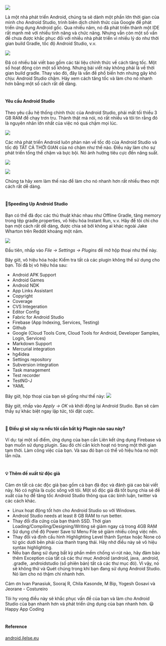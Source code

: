 ![](https://images.viblo.asia/760e61d9-deb3-4000-86ce-10bd61a0e69e.png)

Là một nhà phát triển Android, chúng ta sẽ dành một phần lớn thời gian của mình cho Android Studio, trình biên dịch chính thức của Google để phát triển ứng dụng Android gốc. Qua nhiều năm, nó đã phát triển thành một IDE rất mạnh mẽ với nhiều tính năng và chức năng. Nhưng vẫn còn một số vấn đề chưa được khắc phục đối với nhiều nhà phát triển vì nhiều lý do như thời gian build Gradle, tốc độ Android Studio, v.v.

![](https://images.viblo.asia/f55ac52e-959f-4b7b-a0ba-07db1183a2ec.png)

Đã có nhiều bài viết bao gồm các tài liệu chính thức về cách tăng tốc. Một số hoạt động còn một số không. Nhưng bài viết này không phải là về thời gian build gradle. Thay vào đó, đây là vấn đề phổ biến hơn nhưng gây khó chịu: Android Studio chậm. Hãy xem cách tăng tốc và làm cho nó nhanh hơn bằng một số cách rất dễ dàng.

#
#### Yêu cầu Android Studio
####
Theo yêu cầu hệ thống chính thức của Android Studio, phải mất tối thiểu 3 GB RAM để chạy trơn tru. Thành thật mà nói, nó rất nhiều và tôi tin rằng đó là nguyên nhân lớn nhất của việc nó quá chậm mọi lúc.

![](https://images.viblo.asia/e10e5eac-3202-40ec-9e51-1f790b278baf.png)

Các nhà phát triển Android luôn phàn nàn về tốc độ của Android Studio và tốc độ TẤT CẢ THỜI GIAN của nó chậm như thế nào. Điều này làm cho sự phát triển tổng thể chậm và bực bội. Nó ảnh hưởng tiêu cực đến năng suất.

![](https://images.viblo.asia/f8020929-671b-40ed-927e-d705f2a13a64.png)

![](https://images.viblo.asia/77915d90-bf59-46b8-88d9-3fa80c12aab5.jpeg)

Chúng ta hãy xem làm thế nào để làm cho nó nhanh hơn rất nhiều theo một cách rất dễ dàng.

#
#### 🚀Speeding Up Android Studio
####
Bạn có thể đã đọc các thủ thuật khác nhau như Offline Gradle, tăng memory trong tệp gradle.properties, vô hiệu hóa Instant Run, v.v. Hãy để tôi chỉ cho bạn một cách rất dễ dàng, được chia sẻ bởi không ai khác ngoài Jake Wharton trên Reddit khoảng một năm.

![](https://images.viblo.asia/82270511-b3ce-43aa-b1bc-428b7d0c5fdc.png)

Đầu tiên, nhấp vào *File -> Settings -> Plugins* để mở hộp thoại như thế này.

Bây giờ, vô hiệu hóa hoặc Kiểm tra tất cả các plugin không thể sử dụng cho bạn. Tôi đã bị vô hiệu hóa sau:


* Android APK Support
* Android Games
* Android NDK
* App Links Assistant
* Copyright
* Coverage
* CVS Integeration
* Editor Config
* Fabric for Android Studio
* Firebase (App Indexing, Services, Testing)
* Github
* Google (Cloud Tools Core, Cloud Tools for Android, Developer Samples, Login, Services)
* Markdown Support
* Mercurial integration
* hg4idea
* Settings repository
* Subversion integration
* Task management
* Test recorder
* TestNG-J
* YAML

Bây giờ, hộp thoại của bạn sẽ giống như thế này:
![](https://images.viblo.asia/c29c5cf2-7887-4fd8-a4a8-7c42f1dc628a.png)

Bây giờ, nhấp vào *Apply -> OK* và khởi động lại Android Studio. Bạn sẽ cảm thấy sự khác biệt ngay lập tức, tôi đặt cược.

#
#### 🤔 Điều gì sẽ xảy ra nếu tôi cần bất kỳ Plugin nào sau này?
####
Ví dụ: tại một số điểm, ứng dụng của bạn cần Liên kết ứng dụng Firebase và bạn muốn sử dụng plugin. Sau đó chỉ cần kích hoạt nó trong một thời gian tạm thời. Làm công việc của bạn. Và sau đó bạn có thể vô hiệu hóa nó một lần nữa.

#
#### 💡 Thêm đề xuất từ độc giả
####
Cảm ơn tất cả các độc giả bao gồm cả bạn đã đọc và đánh giá cao bài viết này. Nó có nghĩa là cuộc sống với tôi. Một số độc giả đã tốt bụng chia sẻ đề xuất của họ để tăng tốc Android Studio thông qua các bình luận, twitter và các cách khác.
* Linux hoạt động tốt hơn cho Android Studio so với Windows.
* Android Studio needs at least 8 GB RAM to run better.
* Thay đổi đĩa cứng của bạn thành SSD. Thời gian Loading/Compiling/Designing/Writing  sẽ giảm ngay cả trong 4GB RAM
* Sử dụng chế độ Power Save  từ Menu File  sẽ giảm nhiều công việc nền.
* Thay đổi và định cấu hình Highlighting Level thành Syntax hoặc None có từ góc dưới bên phải của thanh trạng thái. Hãy nhớ điều này sẽ vô hiệu syntax highlighting.
* Nếu bạn đang sử dụng bất kỳ phần mềm chống vi-rút nào, hãy đảm bảo thêm Exception của tất cả các thư mục Android (android, java, .android, .gradle, .androidstudio (số phiên bản) tất cả các thư mục đó). Vì vậy, nó sẽ không thử và Quét chúng trong khi bạn đang sử dụng Android Studio. Nó làm cho nó thậm chí nhanh hơn.

Cảm ơn Ivan Panasiuk, Sooraj R, Chila Kasonde, M Bip, Yogesh Gosavi và Jeorane - Costureiro

Tôi hy vọng điều này sẽ khắc phục vấn đề của bạn và làm cho Android Studio của bạn nhanh hơn và phát triển ứng dụng của bạn nhanh hơn. 😃 Happy App Coding

#
#### Reference 
#### 

[android.jlelse.eu](https://android.jlelse.eu/is-your-android-studio-always-slow-heres-how-to-speed-up-immediately-326ef9238024)